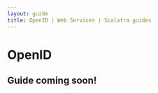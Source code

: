 ```yaml
---
layout: guide
title: OpenID | Web Services | Scalatra guides
---
```


<div class="page-header">
  <h1>OpenID</h1>
</div>

## Guide coming soon!
